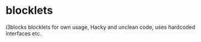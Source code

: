 blocklets
=========

i3blocks blocklets for own usage, Hacky and unclean code, uses hardcoded interfaces etc.
